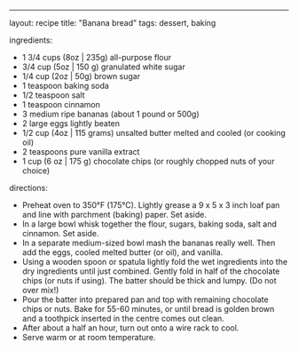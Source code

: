 ---

layout: recipe
title: "Banana bread"
tags: dessert, baking

ingredients:
- 1 3/4 cups (8oz | 235g) all-purpose flour
- 3/4 cup (5oz | 150 g) granulated white sugar
- 1/4 cup (2oz | 50g) brown sugar
- 1 teaspoon baking soda
- 1/2 teaspoon salt
- 1 teaspoon cinnamon
- 3 medium ripe bananas (about 1 pound or 500g)
- 2 large eggs lightly beaten
- 1/2 cup (4oz | 115 grams) unsalted butter melted and cooled (or cooking oil)
- 2 teaspoons pure vanilla extract
- 1 cup (6 oz | 175 g) chocolate chips (or roughly chopped nuts of your choice)

directions:

- Preheat oven to 350°F (175°C). Lightly grease a 9 x 5 x 3 inch loaf pan and line with parchment (baking) paper. Set aside.
- In a large bowl whisk together the flour, sugars, baking soda, salt and cinnamon. Set aside.
- In a separate medium-sized bowl mash the bananas really well. Then add the eggs, cooled melted butter (or oil), and vanilla.
- Using a wooden spoon or spatula lightly fold the wet ingredients into the dry ingredients until just combined. Gently fold in half of the chocolate chips (or nuts if using). The batter should be thick and lumpy. (Do not over mix!)
- Pour the batter into prepared pan and top with remaining chocolate chips or nuts. Bake for 55-60 minutes, or until bread is golden brown and a toothpick inserted in the centre comes out clean. 
- After about a half an hour, turn out onto a wire rack to cool. 
- Serve warm or at room temperature.
